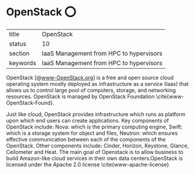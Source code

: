 # OpenStack :o:


|          |                                         |
| -------- | --------------------------------------- |
| title    | OpenStack                               | 
| status   | 10                                      |
| section  | IaaS Management from HPC to hypervisors |
| keywords | IaaS Management from HPC to hypervisors |


 
OpenStack [@www-OpenStack.org] is a free and open source cloud
operating system mostly deployed as infrastructure as a service (Iaas)
that allows us to control large pool of computers, storage, and
networking resources.  OpenStack is managed by OpenStack Foundation
\cite{www-OpenStack-Found}.
     
Just like cloud, OpenStack provides infrastructure which runs as
platform upon which end users can create applications. Key components
of OpenStack include: Nova: which is the primary computing engine,
Swift: which is a storage system for object and files, Neutron: which
ensures effective communication between each of the components of the
OpenStack. Other components include: Cinder, Horizon, Keystone,
Glance, Ceilometer and Heat. The main goal of Openstack is to allow
business to build Amazon-like cloud services in their own data
centers.OpenStack is licensed under the Apache 2.0 license
\cite{www-apache-license}
  

